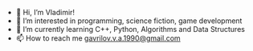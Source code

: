 - 👋 Hi, I’m Vladimir!
- 👀 I’m interested in programming, science fiction, game development
- 🌱 I’m currently learning C++, Python, Algorithms and Data Structures
- 📫 How to reach me gavrilov.v.a.1990@gmail.com

<!---
VladimirAG/VladimirAG is a ✨ special ✨ repository because its `README.md` (this file) appears on your GitHub profile.
You can click the Preview link to take a look at your changes.
--->
